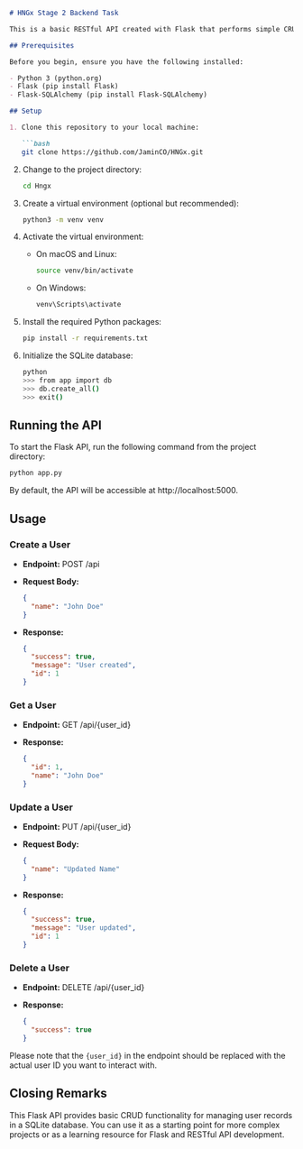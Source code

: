 ```markdown
# HNGx Stage 2 Backend Task

This is a basic RESTful API created with Flask that performs simple CRUD operations. It allows you to create, read, update, and delete user records in a SQLite database.

## Prerequisites

Before you begin, ensure you have the following installed:

- Python 3 (python.org)
- Flask (pip install Flask)
- Flask-SQLAlchemy (pip install Flask-SQLAlchemy)

## Setup

1. Clone this repository to your local machine:

   ```bash
   git clone https://github.com/JaminCO/HNGx.git
   ```

2. Change to the project directory:

   ```bash
   cd Hngx
   ```

3. Create a virtual environment (optional but recommended):

   ```bash
   python3 -m venv venv
   ```

4. Activate the virtual environment:

   - On macOS and Linux:

     ```bash
     source venv/bin/activate
     ```

   - On Windows:

     ```bash
     venv\Scripts\activate
     ```

5. Install the required Python packages:

   ```bash
   pip install -r requirements.txt
   ```

6. Initialize the SQLite database:

   ```bash
   python
   >>> from app import db
   >>> db.create_all()
   >>> exit()
   ```

## Running the API

To start the Flask API, run the following command from the project directory:

```bash
python app.py
```

By default, the API will be accessible at http://localhost:5000.

## Usage

### Create a User

- **Endpoint:** POST /api
- **Request Body:**

  ```json
  {
    "name": "John Doe"
  }
  ```

- **Response:**

  ```json
  {
    "success": true,
    "message": "User created",
    "id": 1
  }
  ```

### Get a User

- **Endpoint:** GET /api/{user_id}

- **Response:**

  ```json
  {
    "id": 1,
    "name": "John Doe"
  }
  ```

### Update a User

- **Endpoint:** PUT /api/{user_id}
- **Request Body:**

  ```json
  {
    "name": "Updated Name"
  }
  ```

- **Response:**

  ```json
  {
    "success": true,
    "message": "User updated",
    "id": 1
  }
  ```

### Delete a User

- **Endpoint:** DELETE /api/{user_id}

- **Response:**

  ```json
  {
    "success": true
  }
  ```

Please note that the `{user_id}` in the endpoint should be replaced with the actual user ID you want to interact with.

## Closing Remarks

This Flask API provides basic CRUD functionality for managing user records in a SQLite database. You can use it as a starting point for more complex projects or as a learning resource for Flask and RESTful API development.
```
